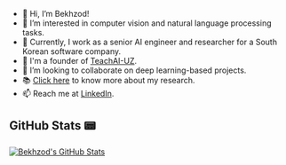- 👋 Hi, I’m Bekhzod!
- 👀 I’m interested in computer vision and natural language processing tasks.
- 🌱 Currently, I work as a senior AI engineer and researcher for a South Korean software company.
- :brain: I'm a founder of [TeachAI-UZ](https://github.com/TeachAI-UZ).
- 💞️ I’m looking to collaborate on deep learning-based projects.
- :books: [Click here](https://scholar.google.com/citations?user=3QhMoi0AAAAJ&hl=en) to know more about my research. 
- 📫 Reach me at [LinkedIn](https://www.linkedin.com/in/bekhzod-olimov-doctor-of-engineering-33059bb1/).
<!-- - :computer: Visit my [Website](http://192.168.0.52:8501/) for more information. -->

## GitHub Stats 📟

<a href="https://github.com/taulantxhakli/taulantxhakli">
  <img align="center" src="https://github-readme-stats-git-masterrstaa-rickstaa.vercel.app/api?username=bekhzod-olimov&theme=chartreuse-dark&show_icons=true&line_height=27" alt="Bekhzod's GitHub Stats" />

</div>

<div>
  
<!-- ![GitHub Contributions](https://github-readme-stats-ruby-one.vercel.app)/api?username=bekhzod-olimov&theme=chartreuse-dark&show_icons=true -->
<!-- ![GitHub Contributions]()/api?username=bekhzod-olimov&theme=tokyonight-dark&show_icons=true) -->
<!-- ![Bekhzod's GitHub stats](https://github-readme-stats.vercel.app/api?username=bekhzod-olimov)](https://github.com/bekhzod-olimov/github-readme-stats) -->

</div>

<!---
bekhzod-olimov/bekhzod-olimov is a ✨ special ✨ repository because its `README.md` (this file) appears on your GitHub profile.
You can click the Preview link to take a look at your changes.
--->
